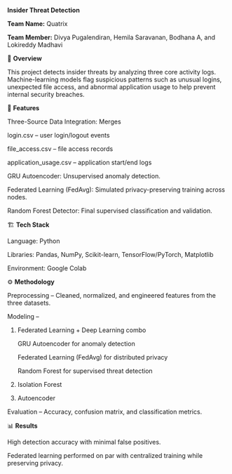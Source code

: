 **Insider Threat Detection**

**Team Name:** Quatrix

**Team Member:** Divya Pugalendiran, Hemila Saravanan, Bodhana A, and Lokireddy Madhavi

📌 **Overview**

This project detects insider threats by analyzing three core activity logs. Machine-learning models flag suspicious patterns such as unusual logins, unexpected file access, and abnormal application usage to help prevent internal security breaches.

🚀 **Features**

Three-Source Data Integration: Merges

login.csv – user login/logout events

file_access.csv – file access records

application_usage.csv – application start/end logs

GRU Autoencoder: Unsupervised anomaly detection.

Federated Learning (FedAvg): Simulated privacy-preserving training across nodes.

Random Forest Detector: Final supervised classification and validation.

🏗️ **Tech Stack**

Language: Python

Libraries: Pandas, NumPy, Scikit-learn, TensorFlow/PyTorch, Matplotlib

Environment: Google Colab 

⚙️ **Methodology**

Preprocessing – Cleaned, normalized, and engineered features from the three datasets.

Modeling –
 1. Federated Learning + Deep Learning combo

      GRU Autoencoder for anomaly detection

      Federated Learning (FedAvg) for distributed privacy

      Random Forest for supervised threat detection

 2. Isolation Forest 
 3. Autoencoder

Evaluation – Accuracy, confusion matrix, and classification metrics.

📊 **Results**

High detection accuracy with minimal false positives.

Federated learning performed on par with centralized training while preserving privacy.
